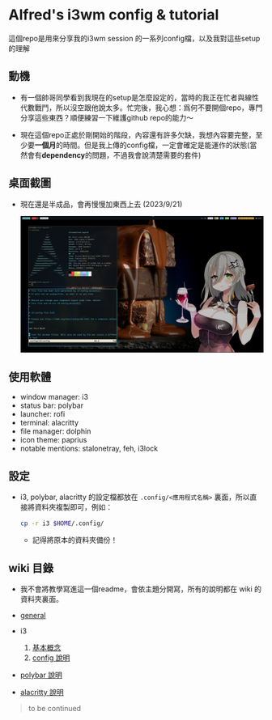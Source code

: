 # Alfred's i3wm config & tutorial

這個repo是用來分享我的i3wm session 的一系列config檔，以及我對這些setup的理解

## 動機

* 有一個帥哥同學看到我現在的setup是怎麼設定的，當時的我正在忙者與線性代數戰鬥，所以沒空跟他說太多。忙完後，我心想：爲何不要開個repo，專門分享這些東西？順便練習一下維護github repo的能力～

* 現在這個repo正處於剛開始的階段，內容還有許多欠缺，我想內容要完整，至少要**一個月**的時間。但是我上傳的config檔，一定會確定是能運作的狀態(當然會有**dependency**的問題，不過我會說清楚需要的套件)

## 桌面截圖

* 現在還是半成品，會再慢慢加東西上去 (2023/9/21)

    ![img](./screenshot.png)

## 使用軟體

* window manager: i3
* status bar: polybar
* launcher: rofi
* terminal: alacritty
* file manager: dolphin
* icon theme: paprius
* notable mentions: stalonetray, feh, i3lock

## 設定

* i3, polybar, alacritty 的設定檔都放在 ```.config/<應用程式名稱>``` 裏面，所以直接將資料夾複製即可，例如：
    ```bash
    cp -r i3 $HOME/.config/
    ```

    * 記得將原本的資料夾備份！

## wiki 目錄

* 我不會將教學寫進這一個readme，會依主題分開寫，所有的說明都在 wiki 的資料夾裏面。

* [general]()

* i3
    1. [基本概念](https://github.com/AlfredSu1214/Alfred-i3-Config-and-tutorial/blob/main/wiki/i3/general.md)
    2. [config 說明](https://github.com/AlfredSu1214/Alfred-i3-Config-and-tutorial/blob/main/wiki/i3/config.md)

* [polybar 說明]()

* [alacritty 說明]()

> to be continued
